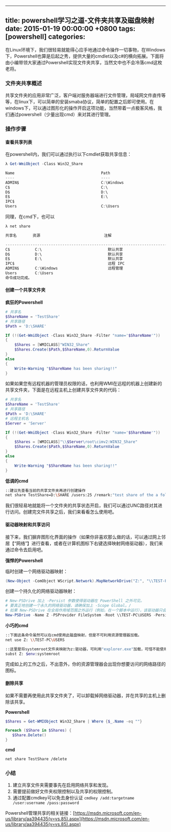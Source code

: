 
---
title: powershell学习之道-文件夹共享及磁盘映射
date: 2015-01-19 00:00:00 +0800
tags: [powershell]
categories: 
---

在Linux环境下，我们很轻易就能得心应手地通过命令操作一切事物，在Windows下，Powershell也算是后起之秀，提供大量的cmdlet以及c#的横向拓展。下面将由小编带领大家通过Powershell实现文件夹共享，当然文中也不会冷落cmd这枚老将。

### <a name="7a29ll"></a>文件夹共享概述

共享文件夹的应用非常广泛，客户端对服务器端进行文件管理，局域网文件直传等等，在linux下，可以简单的安装smaba协议，简单的配置之后即可使用。在windows下，可以通过图形化的操作开启这项功能，当然带着一点极客风格，我们通过powershell（少量出现cmd）来对其进行管理。

<!-- more -->

### <a name="qbcvan"></a>操作步骤

#### <a name="8q9yga"></a>查看共享列表

在powershell内，我们可以通过执行以下cmdlet获取共享信息：

```powershell
λ Get-WmiObject -Class Win32_Share

Name                                      Path                                      Description
----                                      ----                                      -----------
ADMIN$                                    C:\Windows                                远程管理
C$                                        C:\                                       默认共享
D$                                        D:\                                       默认共享
E$                                        E:\                                       默认共享
IPC$                                                                                远程 IPC
Users                                     C:\Users
```

同理，在cmd下，也可以

```powershell
λ net share

共享名       资源                            注解

-------------------------------------------------------------------------------
C$           C:\                             默认共享
D$           D:\                             默认共享
E$           E:\                             默认共享
IPC$                                         远程 IPC
ADMIN$       C:\Windows                      远程管理
Users        C:\Users
命令成功完成。
```

#### <a name="gh75ll"></a>创建一个共享文件夹

__疯狂的Powershell__

```powershell
# 共享名
$ShareName = 'TestShare'
# 共享路径
$Path = 'D:\SHARE'

If (!(Get-WmiObject -Class Win32_Share -Filter "name='$ShareName'"))
{
	$Shares = [WMICLASS]"WIN32_Share"
	$Shares.Create($Path,$ShareName,0).ReturnValue
}
else
{
	Write-Warning "$ShareName has been sharing!!"
}
```

如果如果您有远程机器的管理员权限的话，也利用WMI在远程的机器上创建新的共享文件夹，下面是在远程主机上创建共享文件夹的代码：

```powershell
# 共享名
$ShareName = 'TestShare'
# 共享路径
$Path = 'D:\SHARE'
# 远程主机名
$Server = 'Server'

If (!(Get-WmiObject -Class Win32_Share -Filter "name='$ShareName'"))
{
	$Shares = [WMICLASS]"\\$Server\root\cimv2:WIN32_Share"
	$Shares.Create($Path,$ShareName,0).ReturnValue
}
else
{
	Write-Warning "$ShareName has been sharing!!"
}
```

__低调的cmd__

```bash
::建议先查看当前的共享文件夹再进行创建操作
net share TestShare=D:\SHARE /users:25 /remark:"test share of the a folder"
```

我们很轻易地就能将一个文件夹的共享状态开启，我们可以通过UNC路径对其进行访问。创建完文件共享之后，我们来看看怎么使用吧。

#### <a name="i2dbgm"></a>驱动器映射和共享访问

接下来，我们摒弃图形化界面的操作（如果你非喜欢那么做的话，可以通过网上邻居【“网络”】进行查看，或者在计算机图标下右键选择映射网络驱动器），我们来通过命令去启用吧。

__强悍的Powershell__

临时创建一个网络驱动器映射：

```powershell
(New-Object -ComObject WScript.Network).MapNetworkDrive("Z:", "\\TEST-PC\USERS")
```

创建一个持久化的网络驱动器映射：

```powershell
# New-PSDrive 加上 -Persist 参数使得驱动器在 PowerShell 之外可见。
# 要真正地创建一个永久的网络驱动器，请确保加上 -Scope Global。/
# 如果 New-PSDrive 在全局作用域范围之外运行（例如，在一个脚本中运行），该驱动器只会在脚本运行时出现在文件管理器中。
New-PSDrive -Name Z -PSProvider FileSystem -Root \\TEST-PC\USERS -Persist -Scope Global
```

__小巧的cmd__

```bash
::下面这条命令虽然可以在cmd使用此磁盘映射，但是不可利用资源管理器加载。
net use Z: \\TEST-PC\USERS

::这里是将systemroot文件夹映射为z:驱动器，可利用"explorer.exe"加载，可惜不能使用网络路径。
subst Z: $env:systemroot
```

完成如上的工作之后，不出意外，你的资源管理器会出现你想要访问的网络路径的图标。

#### <a name="ls7bwy"></a>删除共享

如果不需要再使用此共享文件夹了，可以卸载掉网络驱动器，并在共享的主机上删除该共享。

__Powershell__

```powershell
$Shares = Get-WMIObject Win32_Share | Where {$_.Name -eq ""}

Foreach ($Share in $Shares) {
   $Share.Delete()
}
```

__cmd__

```bash
net share TestShare /delete
```

### <a name="z5amwe"></a>小结

1. 建立共享文件夹需要事先在启用网络共享和发现。
2. 需要提前做好文件夹权限控制以及共享的权限控制。
3. 通过配置cmdkey可以免去身份认证 `cmdkey /add:targetname /user:username /pass:password`

Powershell管理共享的相关链接：[https://msdn.microsoft.com/en-us/library/aa394435(v=vs.85).aspx](https://msdn.microsoft.com/en-us/library/aa394435(v=vs.85).aspx)

